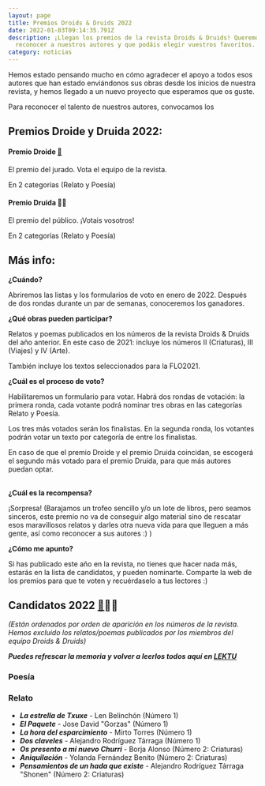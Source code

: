 ```yaml
---
layout: page
title: Premios Droids & Druids 2022
date: 2022-01-03T09:14:35.791Z
description: ¡Llegan los premios de la revista Droids & Druids! Queremos
  reconocer a nuestros autores y que podáis elegir vuestros favoritos.
category: noticias
---
```

Hemos estado pensando mucho en cómo agradecer el apoyo a todos esos autores que han estado enviándonos sus obras desde los inicios de nuestra revista, y hemos llegado a un nuevo proyecto que esperamos que os guste.

Para reconocer el talento de nuestros autores, convocamos los 

## **Premios Droide y Druida 2022:**

#### Premio Droide [🤖](https://emojipedia.org/robot/)

El premio del jurado. Vota el equipo de la revista.

En 2 categorías (Relato y Poesía)



#### Premio Druida 🧙‍♀️​

El premio del público. ¡Votais vosotros!

En 2 categorías (Relato y Poesía)



## Más info:



**¿Cuándo?**

Abriremos las listas y los formularios de voto en enero de 2022. Después de dos rondas durante un par de semanas, conoceremos los ganadores.



**¿Qué obras pueden participar?**

Relatos y poemas publicados en los números de la revista Droids & Druids del año anterior. En este caso de 2021: incluye los números II (Criaturas), III (Viajes) y IV (Arte). 

También incluye los textos seleccionados para la FLO2021.



**¿Cuál es el proceso de voto?**

Habilitaremos un formulario para votar. Habrá dos rondas de votación: la primera ronda, cada votante podrá nominar tres obras en las categorías Relato y Poesía.

Los tres más votados serán los finalistas. En la segunda ronda, los votantes podrán votar un texto por categoría de entre los finalistas.

En caso de que el premio Droide y el premio Druida coincidan, se escogerá el segundo más votado para el premio Druida, para que más autores puedan optar.

**\
¿Cuál es la recompensa?**

¡Sorpresa! (Barajamos un trofeo sencillo y/o un lote de libros, pero seamos sinceros, este premio no va de conseguir algo material sino de rescatar esos maravillosos relatos y darles otra nueva vida para que lleguen a más gente, así como reconocer a sus autores :) )



**¿Cómo me apunto?**

Si has publicado este año en la revista, no tienes que hacer nada más, estarás en la lista de candidatos, y pueden nominarte. Comparte la web de los premios para que te voten y recuérdaselo a tus lectores :) 



## Candidatos 2022 [🤖](https://emojipedia.org/robot/)🧙‍♀️​

*(Están ordenados por orden de aparición en los números de la revista. Hemos excluido los relatos/poemas publicados por los miembros del equipo Droids & Druids)*

***Puedes refrescar la memoria y volver a leerlos todos aquí en [LEKTU](https://lektu.com/e/droidsdruids/2399)***



### Poesía



### Relato

* ***La estrella de Txuxe***  - Len Belinchón (Número 1)
* ***El Paquete*** - Jose David "Gorzas" (Número 1)
* ***La hora del esparcimiento***  - Mirto Torres (Número 1)
* ***Dos claveles*** - Alejandro Rodríguez Tárraga (Número 1)
* ***Os presento a mi nuevo Churri*** - Borja Alonso (Número 2: Criaturas)
* ***Aniquilación*** - Yolanda Fernández Benito (Número 2: Criaturas)
* ***Pensamientos de un hada que existe*** - Alejandro Rodríguez Tárraga "Shonen" (Número 2: Criaturas)